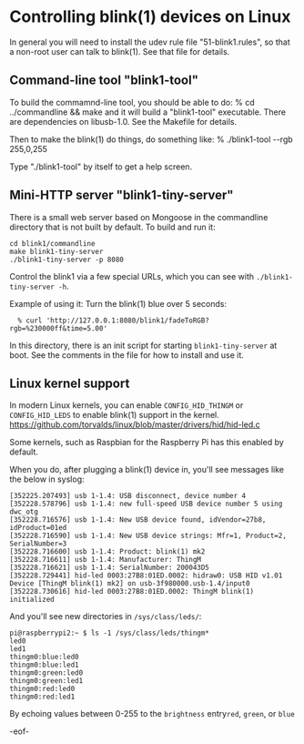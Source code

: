 
Controlling blink(1) devices on Linux
=====================================

In general you will need to install the udev rule file "51-blink1.rules",
so that a non-root user can talk to blink(1).  See that file for details.

## Command-line tool "blink1-tool"

To build the commamnd-line tool, you should be able to do:
  % cd ../commandline && make
and it will build a "blink1-tool" executable. 
There are dependencies on libusb-1.0.  See the Makefile for details.

Then to make the blink(1) do things, do something like:
  % ./blink1-tool --rgb 255,0,255

Type "./blink1-tool" by itself to get a help screen.


## Mini-HTTP server "blink1-tiny-server"

There is a small web server based on Mongoose in the commandline directory
that is not built by default.  To build and run it:

```
cd blink1/commandline
make blink1-tiny-server
./blink1-tiny-server -p 8080
```

Control the blink1 via a few special URLs, which you can see with `./blink1-tiny-server -h`.

Example of using it: Turn the blink(1) blue over 5 seconds:

```
  % curl 'http://127.0.0.1:8080/blink1/fadeToRGB?rgb=%230000ff&time=5.00'
```
  
In this directory, there is an init script for starting `blink1-tiny-server`
at boot. See the comments in the file for how to install and use it.


## Linux kernel support
In modern Linux kernels, you can enable `CONFIG_HID_THINGM` or `CONFIG_HID_LEDS`
to enable blink(1) support in the kernel.
https://github.com/torvalds/linux/blob/master/drivers/hid/hid-led.c

Some kernels, such as Raspbian for the Raspberry Pi has this enabled by default.

When you do, after plugging a blink(1) device in, you'll see messages like the below in syslog:

```
[352225.207493] usb 1-1.4: USB disconnect, device number 4
[352228.578796] usb 1-1.4: new full-speed USB device number 5 using dwc_otg
[352228.716576] usb 1-1.4: New USB device found, idVendor=27b8, idProduct=01ed
[352228.716590] usb 1-1.4: New USB device strings: Mfr=1, Product=2, SerialNumber=3
[352228.716600] usb 1-1.4: Product: blink(1) mk2
[352228.716611] usb 1-1.4: Manufacturer: ThingM
[352228.716621] usb 1-1.4: SerialNumber: 200043D5
[352228.729441] hid-led 0003:27B8:01ED.0002: hidraw0: USB HID v1.01 Device [ThingM blink(1) mk2] on usb-3f980000.usb-1.4/input0
[352228.730616] hid-led 0003:27B8:01ED.0002: ThingM blink(1) initialized
```

And you'll see new directories in `/sys/class/leds/`:
```
pi@raspberrypi2:~ $ ls -1 /sys/class/leds/thingm*
led0
led1
thingm0:blue:led0
thingm0:blue:led1
thingm0:green:led0
thingm0:green:led1
thingm0:red:led0
thingm0:red:led1
```
By echoing values between 0-255 to the `brightness` entry`red`, `green`, or `blue` 


-eof-
